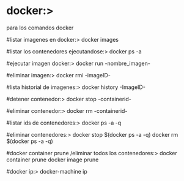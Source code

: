 # docker:>
para los comandos docker

#listar imagenes en docker:>
docker images

#listar los contenedores ejecutandose:>
docker ps -a

#ejecutar imagen docker:>
docker run -nombre_imagen-

#eliminar imagen:>
docker rmi -imageID-

#lista historial de imagenes:>
docker history -ImageID-
  
#detener contenedor:>
docker stop -containerid-

#eliminar contenedor:>
docker rm -containerid-

#listar ids de contenedores:>
docker ps -a -q

#eliminar contenedores:>
docker stop $(docker ps -a -q)
docker rm $(docker ps -a -q)

#docker container prune /eliminar todos los contenedores:>
docker container prune
docker image prune

#docker ip:>
docker-machine ip
